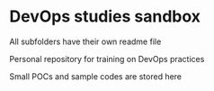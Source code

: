 # DevOps studies sandbox

All subfolders have their own readme file

Personal repository for training on DevOps practices

Small POCs and sample codes are stored here
